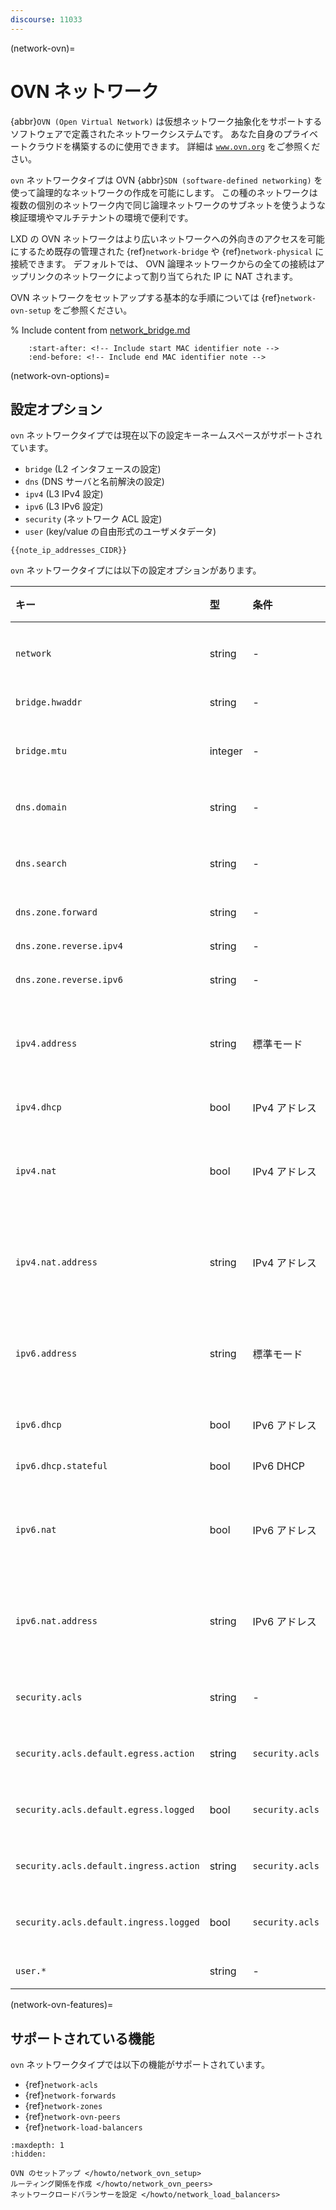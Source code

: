 ```yaml
---
discourse: 11033
---
```


(network-ovn)=
# OVN ネットワーク

<!-- Include start OVN intro -->
{abbr}`OVN (Open Virtual Network)` は仮想ネットワーク抽象化をサポートするソフトウェアで定義されたネットワークシステムです。
あなた自身のプライベートクラウドを構築するのに使用できます。
詳細は [`www.ovn.org`](https://www.ovn.org/) をご参照ください。
<!-- Include end OVN intro -->

`ovn` ネットワークタイプは OVN {abbr}`SDN (software-defined networking)` を使って論理的なネットワークの作成を可能にします。
この種のネットワークは複数の個別のネットワーク内で同じ論理ネットワークのサブネットを使うような検証環境やマルチテナントの環境で便利です。

LXD の OVN ネットワークはより広いネットワークへの外向きのアクセスを可能にするため既存の管理された {ref}`network-bridge` や {ref}`network-physical` に接続できます。
デフォルトでは、 OVN 論理ネットワークからの全ての接続はアップリンクのネットワークによって割り当てられた IP に NAT されます。

OVN ネットワークをセットアップする基本的な手順については {ref}`network-ovn-setup` をご参照ください。

% Include content from [network_bridge.md](network_bridge.md)
```{include} network_bridge.md
    :start-after: <!-- Include start MAC identifier note -->
    :end-before: <!-- Include end MAC identifier note -->
```

(network-ovn-options)=
## 設定オプション

`ovn` ネットワークタイプでは現在以下の設定キーネームスペースがサポートされています。

- `bridge` (L2 インタフェースの設定)
- `dns` (DNS サーバと名前解決の設定)
- `ipv4` (L3 IPv4 設定)
- `ipv6` (L3 IPv6 設定)
- `security` (ネットワーク ACL 設定)
- `user` (key/value の自由形式のユーザメタデータ)

```{note}
{{note_ip_addresses_CIDR}}
```

`ovn` ネットワークタイプには以下の設定オプションがあります。

キー                                   | 型      | 条件            | デフォルト           | 説明
:--                                    | :--     | :--             | :--                  | :--
`network`                              | string  | -               | -                    | 外部ネットワークへの外向きのアクセスに使うアップリンクのネットワーク
`bridge.hwaddr`                        | string  | -               | -                    | ブリッジの MAC アドレス
`bridge.mtu`                           | integer | -               | `1442`               | ブリッジの MTU (デフォルトではホストからホストへの Geneve トンネルを許可します)
`dns.domain`                           | string  | -               | `lxd`                | DHCP のクライアントに広告し DNS の名前解決に使用するドメイン
`dns.search`                           | string  | -               | -                    | 完全なドメインサーチのカンマ区切りリスト（デフォルトは `dns.domain` の値）
`dns.zone.forward`                     | string  | -               | -                    | 正引き DNS レコード用の DNS ゾーン名
`dns.zone.reverse.ipv4`                | string  | -               | -                    | IPv4 逆引き DNS レコード用の DNS ゾーン名
`dns.zone.reverse.ipv6`                | string  | -               | -                    | IPv6 逆引き DNS レコード用の DNS ゾーン名
`ipv4.address`                         | string  | 標準モード      | `auto`（作成時のみ） | ブリッジの IPv4 アドレス (CIDR 形式)。 IPv4 をオフにするには `none` 、新しいランダムな未使用のサブネットを生成するには `auto` を指定。
`ipv4.dhcp`                            | bool    | IPv4 アドレス   | `true`               | DHCP を使ってアドレスを割り当てるかどうか
`ipv4.nat`                             | bool    | IPv4 アドレス   | `false`              | NAT するかどうか（`ipv4.address` が未設定の場合デフォルト値は `true` でランダムな `ipv4.address` が生成されます）
`ipv4.nat.address`                     | string  | IPv4 アドレス   | -                    | ネットワークからの外向きトラフィックに使用されるソースアドレス (アップリンクに `ovn.ingress_mode=routed` が必要)
`ipv6.address`                         | string  | 標準モード      | `auto`（作成時のみ） | ブリッジの IPv6 アドレス (CIDR 形式)。 IPv6 をオフにするには `none` 、新しいランダムな未使用のサブネットを生成するには `auto` を指定。
`ipv6.dhcp`                            | bool    | IPv6 アドレス   | `true`               | DHCP 上に追加のネットワーク設定を提供するかどうか
`ipv6.dhcp.stateful`                   | bool    | IPv6 DHCP       | `false`              | DHCP を使ってアドレスを割り当てるかどうか
`ipv6.nat`                             | bool    | IPv6 アドレス   | `false`              | NAT するかどうか（`ipv6.address` が未設定の場合デフォルト値は `true` でランダムな `ipv6.address` が生成されます）
`ipv6.nat.address`                     | string  | IPv6 アドレス   | -                    | ネットワークからの外向きトラフィックに使用されるソースアドレス (アップリンクに `ovn.ingress_mode=routed` が必要)
`security.acls`                        | string  | -               | -                    | このネットワークに接続する NIC に適用するネットワーク ACL のカンマ区切りリスト
`security.acls.default.egress.action`  | string  | `security.acls` | `reject`             | どの ACL ルールにもマッチしない外向きトラフィックに使うアクション
`security.acls.default.egress.logged`  | bool    | `security.acls` | `false`              | どの ACL ルールにもマッチしない外向きトラフィックをログ出力するかどうか
`security.acls.default.ingress.action` | string  | `security.acls` | `reject`             | どの ACL ルールにもマッチしない内向きトラフィックに使うアクション
`security.acls.default.ingress.logged` | bool    | `security.acls` | `false`              | どの ACL ルールにもマッチしない内向きトラフィックをログ出力するかどうか
`user.*`                               | string  | -               | -                    | ユーザ指定の自由形式のキー／バリューペア

(network-ovn-features)=
## サポートされている機能

`ovn` ネットワークタイプでは以下の機能がサポートされています。

- {ref}`network-acls`
- {ref}`network-forwards`
- {ref}`network-zones`
- {ref}`network-ovn-peers`
- {ref}`network-load-balancers`

```{toctree}
:maxdepth: 1
:hidden:

OVN のセットアップ </howto/network_ovn_setup>
ルーティング関係を作成 </howto/network_ovn_peers>
ネットワークロードバランサーを設定 </howto/network_load_balancers>
```
